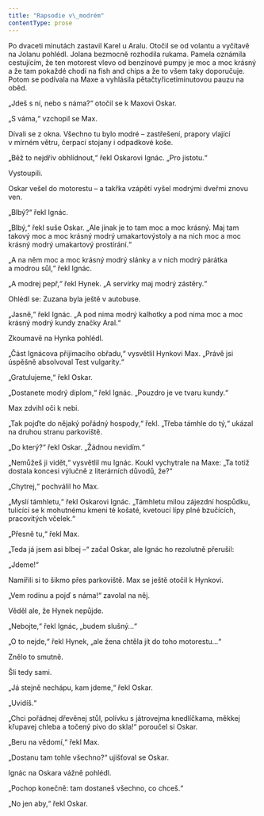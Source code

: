 ```yaml
---
title: "Rapsodie v\_modrém"
contentType: prose
---
```


<section>

Po dvaceti minutách zastavil Karel u Aralu. Otočil se od volantu a vyčítavě na Jolanu pohlédl. Jolana bezmocně rozhodila rukama. Pamela oznámila cestujícím, že ten motorest vlevo od benzínové pumpy je moc a moc krásný a že tam pokaždé chodí na fish and chips a že to všem taky doporučuje. Potom se podívala na Maxe a vyhlásila pětačtyřicetiminutovou pauzu na oběd.

„Jdeš s ní, nebo s náma?“ otočil se k Maxovi Oskar.

„S váma,“ vzchopil se Max.

Dívali se z okna. Všechno tu bylo modré – zastřešení, prapory vlající v mírném větru, čerpací stojany i odpadkové koše.

„Běž to nejdřív obhlídnout,“ řekl Oskarovi Ignác. „Pro jistotu.“

Vystoupili.

Oskar vešel do motorestu – a takřka vzápětí vyšel modrými dveřmi znovu ven.

„Blbý?“ řekl Ignác.

„Blbý,“ řekl suše Oskar. „Ale jinak je to tam moc a moc krásný. Maj tam takový moc a moc krásný modrý umakartovýstoly a na nich moc a moc krásný modrý umakartový prostírání.“

„A na něm moc a moc krásný modrý slánky a v nich modrý párátka a modrou sůl,“ řekl Ignác.

„A modrej pepř,“ řekl Hynek. „A servírky maj modrý zástěry.“

Ohlédl se: Zuzana byla ještě v autobuse.

„Jasně,“ řekl Ignác. „A pod nima modrý kalhotky a pod nima moc a moc krásný modrý kundy značky Aral.“

Zkoumavě na Hynka pohlédl.

„Část Ignácova přijímacího obřadu,“ vysvětlil Hynkovi Max. „Právě jsi úspěšně absolvoval Test vulgarity.“

„Gratulujeme,“ řekl Oskar.

„Dostanete modrý diplom,“ řekl Ignác. „Pouzdro je ve tvaru kundy.“

Max zdvihl oči k nebi.

„Tak pojďte do nějaký pořádný hospody,“ řekl. „Třeba támhle do tý,“ ukázal na druhou stranu parkoviště.

„Do který?“ řekl Oskar. „Žádnou nevidím.“

„Nemůžeš ji vidět,“ vysvětlil mu Ignác. Koukl vychytrale na Maxe: „Ta totiž dostala koncesi výlučně z literárních důvodů, že?“

„Chytrej,“ pochválil ho Max.

„Myslí támhletu,“ řekl Oskarovi Ignác. „Támhletu milou zájezdní hospůdku, tulícící se k mohutnému kmeni té košaté, kvetoucí lípy plné bzučících, pracovitých včelek.“

„Přesně tu,“ řekl Max.

„Teda já jsem asi blbej –“ začal Oskar, ale Ignác ho rezolutně přerušil:

„Jdeme!“

Namířili si to šikmo přes parkoviště. Max se ještě otočil k Hynkovi.

„Vem rodinu a pojď s náma!“ zavolal na něj.

Věděl ale, že Hynek nepůjde.

„Nebojte,“ řekl Ignác, „budem slušný…“

„O to nejde,“ řekl Hynek, „ale žena chtěla jít do toho motorestu…“

Znělo to smutně.

Šli tedy sami.

„Já stejně nechápu, kam jdeme,“ řekl Oskar.

„Uvidíš.“

„Chci pořádnej dřevěnej stůl, polívku s játrovejma knedlíčkama, měkkej křupavej chleba a točený pivo do skla!“ poroučel si Oskar.

„Beru na vědomí,“ řekl Max.

„Dostanu tam tohle všechno?“ ujišťoval se Oskar.

Ignác na Oskara vážně pohlédl.

„Pochop konečně: tam dostaneš všechno, co chceš.“

„No jen aby,“ řekl Oskar.

</section>
